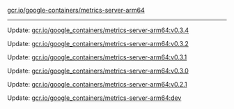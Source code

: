 [gcr.io/google-containers/metrics-server-arm64](https://hub.docker.com/r/cruse/metrics-server-arm64/tags/) 

----
Update: [gcr.io/google_containers/metrics-server-arm64:v0.3.4](https://hub.docker.com/r/cruse/metrics-server-arm64/tags/)

Update: [gcr.io/google_containers/metrics-server-arm64:v0.3.2](https://hub.docker.com/r/cruse/metrics-server-arm64/tags/)

Update: [gcr.io/google_containers/metrics-server-arm64:v0.3.1](https://hub.docker.com/r/cruse/metrics-server-arm64/tags/)

Update: [gcr.io/google_containers/metrics-server-arm64:v0.3.0](https://hub.docker.com/r/cruse/metrics-server-arm64/tags/)

Update: [gcr.io/google_containers/metrics-server-arm64:v0.2.1](https://hub.docker.com/r/cruse/metrics-server-arm64/tags/)

Update: [gcr.io/google_containers/metrics-server-arm64:dev](https://hub.docker.com/r/cruse/metrics-server-arm64/tags/)

